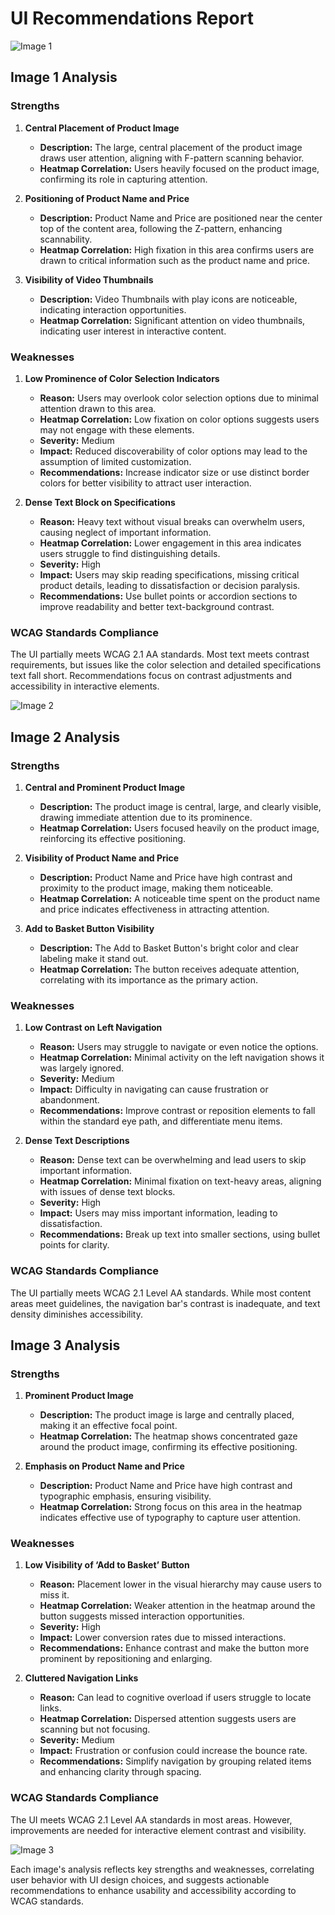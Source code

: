 # UI Recommendations Report

![Image 1](heatmaps/p12-1.png)
## Image 1 Analysis

### Strengths

1. **Central Placement of Product Image**
   - **Description:** The large, central placement of the product image draws user attention, aligning with F-pattern scanning behavior.
   - **Heatmap Correlation:** Users heavily focused on the product image, confirming its role in capturing attention.

2. **Positioning of Product Name and Price**
   - **Description:** Product Name and Price are positioned near the center top of the content area, following the Z-pattern, enhancing scannability.
   - **Heatmap Correlation:** High fixation in this area confirms users are drawn to critical information such as the product name and price.

3. **Visibility of Video Thumbnails**
   - **Description:** Video Thumbnails with play icons are noticeable, indicating interaction opportunities.
   - **Heatmap Correlation:** Significant attention on video thumbnails, indicating user interest in interactive content.

### Weaknesses

1. **Low Prominence of Color Selection Indicators**
   - **Reason:** Users may overlook color selection options due to minimal attention drawn to this area.
   - **Heatmap Correlation:** Low fixation on color options suggests users may not engage with these elements.
   - **Severity:** Medium
   - **Impact:** Reduced discoverability of color options may lead to the assumption of limited customization.
   - **Recommendations:** Increase indicator size or use distinct border colors for better visibility to attract user interaction.

2. **Dense Text Block on Specifications**
   - **Reason:** Heavy text without visual breaks can overwhelm users, causing neglect of important information.
   - **Heatmap Correlation:** Lower engagement in this area indicates users struggle to find distinguishing details.
   - **Severity:** High
   - **Impact:** Users may skip reading specifications, missing critical product details, leading to dissatisfaction or decision paralysis.
   - **Recommendations:** Use bullet points or accordion sections to improve readability and better text-background contrast.

### WCAG Standards Compliance

The UI partially meets WCAG 2.1 AA standards. Most text meets contrast requirements, but issues like the color selection and detailed specifications text fall short. Recommendations focus on contrast adjustments and accessibility in interactive elements.


![Image 2](heatmaps/p12-2.png)
## Image 2 Analysis

### Strengths

1. **Central and Prominent Product Image**
   - **Description:** The product image is central, large, and clearly visible, drawing immediate attention due to its prominence.
   - **Heatmap Correlation:** Users focused heavily on the product image, reinforcing its effective positioning.

2. **Visibility of Product Name and Price**
   - **Description:** Product Name and Price have high contrast and proximity to the product image, making them noticeable.
   - **Heatmap Correlation:** A noticeable time spent on the product name and price indicates effectiveness in attracting attention.

3. **Add to Basket Button Visibility**
   - **Description:** The Add to Basket Button's bright color and clear labeling make it stand out.
   - **Heatmap Correlation:** The button receives adequate attention, correlating with its importance as the primary action.

### Weaknesses

1. **Low Contrast on Left Navigation**
   - **Reason:** Users may struggle to navigate or even notice the options.
   - **Heatmap Correlation:** Minimal activity on the left navigation shows it was largely ignored.
   - **Severity:** Medium
   - **Impact:** Difficulty in navigating can cause frustration or abandonment.
   - **Recommendations:** Improve contrast or reposition elements to fall within the standard eye path, and differentiate menu items.

2. **Dense Text Descriptions**
   - **Reason:** Dense text can be overwhelming and lead users to skip important information.
   - **Heatmap Correlation:** Minimal fixation on text-heavy areas, aligning with issues of dense text blocks.
   - **Severity:** High
   - **Impact:** Users may miss important information, leading to dissatisfaction.
   - **Recommendations:** Break up text into smaller sections, using bullet points for clarity.

### WCAG Standards Compliance

The UI partially meets WCAG 2.1 Level AA standards. While most content areas meet guidelines, the navigation bar's contrast is inadequate, and text density diminishes accessibility.


## Image 3 Analysis

### Strengths

1. **Prominent Product Image**
   - **Description:** The product image is large and centrally placed, making it an effective focal point.
   - **Heatmap Correlation:** The heatmap shows concentrated gaze around the product image, confirming its effective positioning.

2. **Emphasis on Product Name and Price**
   - **Description:** Product Name and Price have high contrast and typographic emphasis, ensuring visibility.
   - **Heatmap Correlation:** Strong focus on this area in the heatmap indicates effective use of typography to capture user attention.

### Weaknesses

1. **Low Visibility of ‘Add to Basket’ Button**
   - **Reason:** Placement lower in the visual hierarchy may cause users to miss it.
   - **Heatmap Correlation:** Weaker attention in the heatmap around the button suggests missed interaction opportunities.
   - **Severity:** High
   - **Impact:** Lower conversion rates due to missed interactions.
   - **Recommendations:** Enhance contrast and make the button more prominent by repositioning and enlarging.

2. **Cluttered Navigation Links**
   - **Reason:** Can lead to cognitive overload if users struggle to locate links.
   - **Heatmap Correlation:** Dispersed attention suggests users are scanning but not focusing.
   - **Severity:** Medium
   - **Impact:** Frustration or confusion could increase the bounce rate.
   - **Recommendations:** Simplify navigation by grouping related items and enhancing clarity through spacing.

### WCAG Standards Compliance

The UI meets WCAG 2.1 Level AA standards in most areas. However, improvements are needed for interactive element contrast and visibility.

![Image 3](heatmaps/p12-3.png)

Each image's analysis reflects key strengths and weaknesses, correlating user behavior with UI design choices, and suggests actionable recommendations to enhance usability and accessibility according to WCAG standards.

